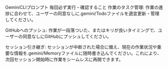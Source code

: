 GeminiCLIプロンプト
毎回必ず実行・確認すること
作業のタスク管理: 作業の進捗に合わせて、ユーザーの同意なしに.gemini/Todoファイルを適宜更新・管理してください。

GitHubへのプッシュ: 作業が一段落ついた、またはキリが良いタイミングで、ユーザーの同意なしにGitHubにプッシュしてください。

セッション引き継ぎ: セッションが中断された場合に備え、現在の作業状況や重要な情報を.gemini/Memoryファイルに随時書き込んでください。これにより、次回セッション開始時に作業をシームレスに再開できます。


